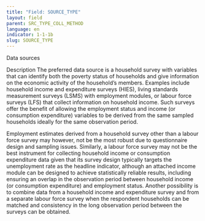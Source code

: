 ```yaml
---
title: "Field: SOURCE_TYPE"
layout: field
parent: SRC_TYPE_COLL_METHOD
language: en
indicator: 1-1-1b
slug: SOURCE_TYPE
---
```

Data sources

Description
The preferred data source is a household survey with variables that can identify both the poverty status of households and give information on the economic activity of the household’s members. Examples include household income and expenditure surveys (HIES), living standards measurement surveys (LSMS) with employment modules, or labour force surveys (LFS) that collect information on household income. Such surveys offer the benefit of allowing the employment status and income (or consumption expenditure) variables to be derived from the same sampled households ideally for the same observation period. 

Employment estimates derived from a household survey other than a labour force survey may however, not be the most robust due to questionnaire design and sampling issues. Similarly, a labour force survey may not be the best instrument for collecting household income or consumption expenditure data given that its survey design typically targets the unemployment rate as the headline indicator, although an attached income module can be designed to achieve statistically reliable results, including ensuring an overlap in the observation period between household income (or consumption expenditure) and employment status. Another possibility is to combine data from a household income and expenditure survey and from a separate labour force survey when the respondent households can be matched and consistency in the long observation period between the surveys can be obtained.